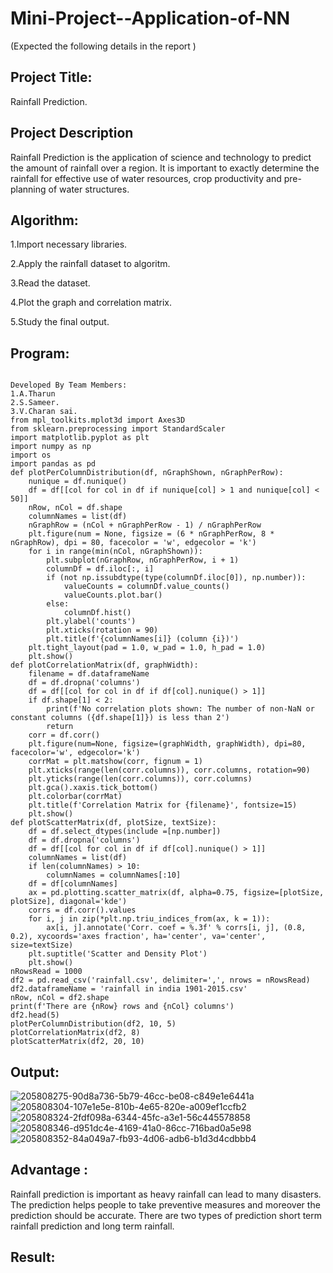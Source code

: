 # Mini-Project--Application-of-NN


(Expected the following details in the report )
## Project Title:
Rainfall Prediction.
## Project Description 
Rainfall Prediction is the application of science and technology to predict the amount of rainfall over a region. It is important to exactly determine the rainfall for effective use of water resources, crop productivity and pre-planning of water structures.
## Algorithm:
1.Import necessary libraries.

2.Apply the rainfall dataset to algoritm.

3.Read the dataset.

4.Plot the graph and correlation matrix.

5.Study the final output.
## Program:
~~~

Developed By Team Members:
1.A.Tharun
2.S.Sameer.
3.V.Charan sai.
from mpl_toolkits.mplot3d import Axes3D
from sklearn.preprocessing import StandardScaler
import matplotlib.pyplot as plt
import numpy as np
import os
import pandas as pd
def plotPerColumnDistribution(df, nGraphShown, nGraphPerRow):
    nunique = df.nunique()
    df = df[[col for col in df if nunique[col] > 1 and nunique[col] < 50]] 
    nRow, nCol = df.shape
    columnNames = list(df)
    nGraphRow = (nCol + nGraphPerRow - 1) / nGraphPerRow
    plt.figure(num = None, figsize = (6 * nGraphPerRow, 8 * nGraphRow), dpi = 80, facecolor = 'w', edgecolor = 'k')
    for i in range(min(nCol, nGraphShown)):
        plt.subplot(nGraphRow, nGraphPerRow, i + 1)
        columnDf = df.iloc[:, i]
        if (not np.issubdtype(type(columnDf.iloc[0]), np.number)):
            valueCounts = columnDf.value_counts()
            valueCounts.plot.bar()
        else:
            columnDf.hist()
        plt.ylabel('counts')
        plt.xticks(rotation = 90)
        plt.title(f'{columnNames[i]} (column {i})')
    plt.tight_layout(pad = 1.0, w_pad = 1.0, h_pad = 1.0)
    plt.show()
def plotCorrelationMatrix(df, graphWidth):
    filename = df.dataframeName
    df = df.dropna('columns') 
    df = df[[col for col in df if df[col].nunique() > 1]]
    if df.shape[1] < 2:
        print(f'No correlation plots shown: The number of non-NaN or constant columns ({df.shape[1]}) is less than 2')
        return
    corr = df.corr()
    plt.figure(num=None, figsize=(graphWidth, graphWidth), dpi=80, facecolor='w', edgecolor='k')
    corrMat = plt.matshow(corr, fignum = 1)
    plt.xticks(range(len(corr.columns)), corr.columns, rotation=90)
    plt.yticks(range(len(corr.columns)), corr.columns)
    plt.gca().xaxis.tick_bottom()
    plt.colorbar(corrMat)
    plt.title(f'Correlation Matrix for {filename}', fontsize=15)
    plt.show()
def plotScatterMatrix(df, plotSize, textSize):
    df = df.select_dtypes(include =[np.number])
    df = df.dropna('columns')
    df = df[[col for col in df if df[col].nunique() > 1]] 
    columnNames = list(df)
    if len(columnNames) > 10: 
        columnNames = columnNames[:10]
    df = df[columnNames]
    ax = pd.plotting.scatter_matrix(df, alpha=0.75, figsize=[plotSize, plotSize], diagonal='kde')
    corrs = df.corr().values
    for i, j in zip(*plt.np.triu_indices_from(ax, k = 1)):
        ax[i, j].annotate('Corr. coef = %.3f' % corrs[i, j], (0.8, 0.2), xycoords='axes fraction', ha='center', va='center', size=textSize)
    plt.suptitle('Scatter and Density Plot')
    plt.show()
nRowsRead = 1000
df2 = pd.read_csv('rainfall.csv', delimiter=',', nrows = nRowsRead)
df2.dataframeName = 'rainfall in india 1901-2015.csv'
nRow, nCol = df2.shape
print(f'There are {nRow} rows and {nCol} columns')
df2.head(5)
plotPerColumnDistribution(df2, 10, 5)
plotCorrelationMatrix(df2, 8)
plotScatterMatrix(df2, 20, 10)
~~~
## Output:
![205808275-90d8a736-5b79-46cc-be08-c849e1e6441a](https://user-images.githubusercontent.com/94296221/206646292-3373d6ac-908c-4314-bb4d-88d918bfd073.jpg)
![205808304-107e1e5e-810b-4e65-820e-a009ef1ccfb2](https://user-images.githubusercontent.com/94296221/206646310-4311853c-82f6-4143-b66b-e0a856d96513.jpg)
![205808324-2fdf098a-6344-45fc-a3e1-56c445578858](https://user-images.githubusercontent.com/94296221/206646326-46647de5-e030-4851-8a4f-6c06ba6db175.jpg)
![205808346-d951dc4e-4169-41a0-86cc-716bad0a5e98](https://user-images.githubusercontent.com/94296221/206646337-30e404c1-c6d6-4276-b604-0d3d958b9af2.jpg)
![205808352-84a049a7-fb93-4d06-adb6-b1d3d4cdbbb4](https://user-images.githubusercontent.com/94296221/206646350-76e8d33b-5767-4732-a09e-1b58a03d0daa.jpg)

## Advantage :
Rainfall prediction is important as heavy rainfall can lead to many disasters. The prediction helps people to take preventive measures and moreover the prediction should be accurate. There are two types of prediction short term rainfall prediction and long term rainfall.
## Result:
